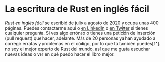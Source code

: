 # La escritura de Rust en inglés fácil

*Rust en inglés fácil* se escribió de julio a agosto de 2020 y ocupa unas 400 páginas. Puedes contactarme aquí o [en LinkedIn](https://www.linkedin.com/in/davemacleod) o [en Twitter](https://twitter.com/mithridates) si tienes cualquier pregunta. Si ves algo erróneo o tienes una petición de inserción (pull request) que hacer, adelante. Más de 20 personas ya han ayudado a corregir erratas y problemas en el código, por lo que tú también puedes[1^]. no soy el mejor experto de Rust del mundo, así que me gusta escuchar nuevas ideas o ver en qué puedo hacer el libro mejor.

[^1]: N.T.: Esta traducción, *Rust en español fácil*, se inició en julio de 2021. Para cualquier asunto relacionado con ella, puedes contactarme en [github](https://github.com/jmgaguilera) o en [LinkedIn](https://es.linkedin.com/in/jmgaguilera).
